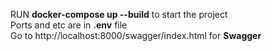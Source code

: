 RUN <b>docker-compose up --build</b> to start the project
<br>
Ports and etc are in <b>.env</b> file
<br>
Go to http://localhost:8000/swagger/index.html for <b>Swagger</b>